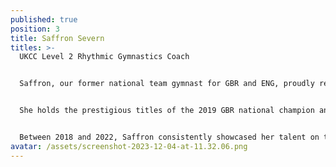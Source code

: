 ```yaml
---
published: true
position: 3
title: Saffron Severn
titles: >-
  UKCC Level 2 Rhythmic Gymnastics Coach 


  Saffron, our former national team gymnast for GBR and ENG, proudly represented her country in significant competitions, notably participating in the 1st Junior World Championships in Moscow in 2019 and shining at the Commonwealth Games in Birmingham in 2022 (Team Bronze Medallist)


  She holds the prestigious titles of the 2019 GBR national champion and earned a remarkable CWG bronze medal.


  Between 2018 and 2022, Saffron consistently showcased her talent on the international stage, representing both GBR and ENG across numerous events. She was also selected for 3 World Cups, unfortunately impacted by the outbreak of COVID-19, leading to their cancellation.
avatar: /assets/screenshot-2023-12-04-at-11.32.06.png
---
```

